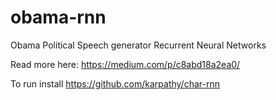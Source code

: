 # obama-rnn
Obama Political Speech generator Recurrent Neural Networks

Read more here:
https://medium.com/p/c8abd18a2ea0/

To run install https://github.com/karpathy/char-rnn
